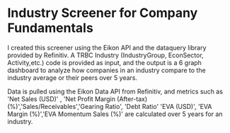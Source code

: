 # Industry Screener for Company Fundamentals

I created this screener using the Eikon API and the dataquery library provided by Refinitiv.
A TRBC Industry (IndustryGroup, EconSector, Activity,etc.) code is provided as input,
and the output is a 6 graph dashboard to analyze how companies in an industry compare to the industry average or their peers over 5 years.

Data is pulled using the Eikon Data API from Refinitiv, and metrics such as 'Net Sales (USD)' ,  'Net Profit Margin (After-tax) (%)','Sales/Receivables','Gearing Ratio', 'Debt Ratio'
'EVA (USD)', 'EVA Margin (%)','EVA Momentum Sales (%)' are calculated over 5 years for an industry.

